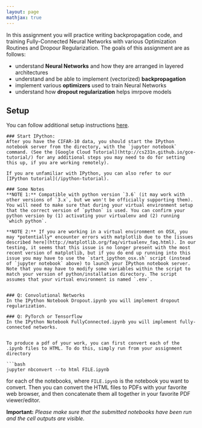 ```yaml
---
layout: page
mathjax: true
---
```


In this assignment you will practice writing backpropagation code, and training
Fully-Connected Neural Networks with various Optimization Routines and Dropour Regularization. The goals of this assignment
are as follows:

- understand **Neural Networks** and how they are arranged in layered
  architectures
- understand and be able to implement (vectorized) **backpropagation**
- implement various **optimizers** used to train Neural Networks
- understand how **dropout regularization** helps imrpove models

## Setup
You can follow additional setup instructions [here](http://cs231n.github.io/setup-instructions/).

```
### Start IPython:
After you have the CIFAR-10 data, you should start the IPython notebook server from the directory, with the `jupyter notebook` command. (See the [Google Cloud Tutorial](http://cs231n.github.io/gce-tutorial/) for any additional steps you may need to do for setting this up, if you are working remotely).

If you are unfamiliar with IPython, you can also refer to our
[IPython tutorial](/ipython-tutorial).

### Some Notes
**NOTE 1:** Compatible with python version `3.6` (it may work with other versions of `3.x`, but we won't be officially supporting them). You will need to make sure that during your virtual environment setup that the correct version of `python` is used. You can confirm your python version by (1) activating your virtualenv and (2) running `which python`.

**NOTE 2:** If you are working in a virtual environment on OSX, you may *potentially* encounter errors with matplotlib due to the [issues described here](http://matplotlib.org/faq/virtualenv_faq.html). In our testing, it seems that this issue is no longer present with the most recent version of matplotlib, but if you do end up running into this issue you may have to use the `start_ipython_osx.sh` script (instead of `jupyter notebook` above) to launch your IPython notebook server. Note that you may have to modify some variables within the script to match your version of python/installation directory. The script assumes that your virtual environment is named `.env`.


### Q: Convolutional Networks 
In the IPython Notebook Dropout.ipynb you will implement dropout regularization.

### Q: PyTorch or Tensorflow
In the IPython Notebook FullyConnected.ipynb you will implement fully-connected networks.


To produce a pdf of your work, you can first convert each of the .ipynb files to HTML. To do this, simply run from your assignment directory

```bash
jupyter nbconvert --to html FILE.ipynb
```
for each of the notebooks, where `FILE.ipynb` is the notebook you want to convert. Then you can convert the HTML files to PDFs with your favorite web browser, and then concatenate them all together in your favorite PDF viewer/editor. 

**Important:** _Please make sure that the submitted notebooks have been run and the cell outputs are visible._




